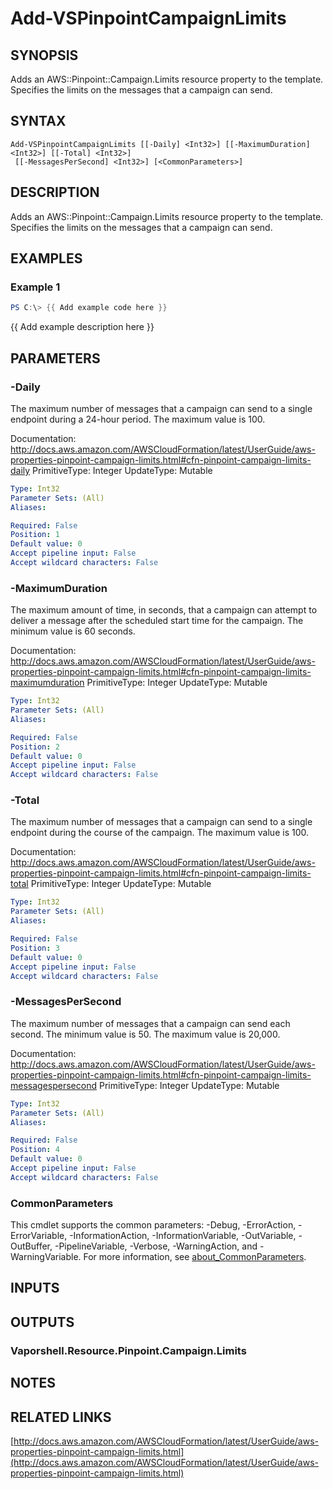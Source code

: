 # Add-VSPinpointCampaignLimits

## SYNOPSIS
Adds an AWS::Pinpoint::Campaign.Limits resource property to the template.
Specifies the limits on the messages that a campaign can send.

## SYNTAX

```
Add-VSPinpointCampaignLimits [[-Daily] <Int32>] [[-MaximumDuration] <Int32>] [[-Total] <Int32>]
 [[-MessagesPerSecond] <Int32>] [<CommonParameters>]
```

## DESCRIPTION
Adds an AWS::Pinpoint::Campaign.Limits resource property to the template.
Specifies the limits on the messages that a campaign can send.

## EXAMPLES

### Example 1
```powershell
PS C:\> {{ Add example code here }}
```

{{ Add example description here }}

## PARAMETERS

### -Daily
The maximum number of messages that a campaign can send to a single endpoint during a 24-hour period.
The maximum value is 100.

Documentation: http://docs.aws.amazon.com/AWSCloudFormation/latest/UserGuide/aws-properties-pinpoint-campaign-limits.html#cfn-pinpoint-campaign-limits-daily
PrimitiveType: Integer
UpdateType: Mutable

```yaml
Type: Int32
Parameter Sets: (All)
Aliases:

Required: False
Position: 1
Default value: 0
Accept pipeline input: False
Accept wildcard characters: False
```

### -MaximumDuration
The maximum amount of time, in seconds, that a campaign can attempt to deliver a message after the scheduled start time for the campaign.
The minimum value is 60 seconds.

Documentation: http://docs.aws.amazon.com/AWSCloudFormation/latest/UserGuide/aws-properties-pinpoint-campaign-limits.html#cfn-pinpoint-campaign-limits-maximumduration
PrimitiveType: Integer
UpdateType: Mutable

```yaml
Type: Int32
Parameter Sets: (All)
Aliases:

Required: False
Position: 2
Default value: 0
Accept pipeline input: False
Accept wildcard characters: False
```

### -Total
The maximum number of messages that a campaign can send to a single endpoint during the course of the campaign.
The maximum value is 100.

Documentation: http://docs.aws.amazon.com/AWSCloudFormation/latest/UserGuide/aws-properties-pinpoint-campaign-limits.html#cfn-pinpoint-campaign-limits-total
PrimitiveType: Integer
UpdateType: Mutable

```yaml
Type: Int32
Parameter Sets: (All)
Aliases:

Required: False
Position: 3
Default value: 0
Accept pipeline input: False
Accept wildcard characters: False
```

### -MessagesPerSecond
The maximum number of messages that a campaign can send each second.
The minimum value is 50.
The maximum value is 20,000.

Documentation: http://docs.aws.amazon.com/AWSCloudFormation/latest/UserGuide/aws-properties-pinpoint-campaign-limits.html#cfn-pinpoint-campaign-limits-messagespersecond
PrimitiveType: Integer
UpdateType: Mutable

```yaml
Type: Int32
Parameter Sets: (All)
Aliases:

Required: False
Position: 4
Default value: 0
Accept pipeline input: False
Accept wildcard characters: False
```

### CommonParameters
This cmdlet supports the common parameters: -Debug, -ErrorAction, -ErrorVariable, -InformationAction, -InformationVariable, -OutVariable, -OutBuffer, -PipelineVariable, -Verbose, -WarningAction, and -WarningVariable. For more information, see [about_CommonParameters](http://go.microsoft.com/fwlink/?LinkID=113216).

## INPUTS

## OUTPUTS

### Vaporshell.Resource.Pinpoint.Campaign.Limits
## NOTES

## RELATED LINKS

[http://docs.aws.amazon.com/AWSCloudFormation/latest/UserGuide/aws-properties-pinpoint-campaign-limits.html](http://docs.aws.amazon.com/AWSCloudFormation/latest/UserGuide/aws-properties-pinpoint-campaign-limits.html)


